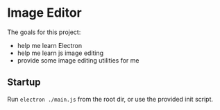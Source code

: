 # Image Editor

The goals for this project:

* help me learn Electron
* help me learn js image editing
* provide some image editing utilities for me

## Startup
Run `electron ./main.js` from the root dir, or use the provided init script.